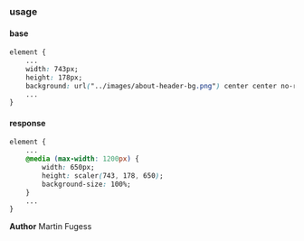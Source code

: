 ### usage

#### base
```css
element {
    ...
    width: 743px;
    height: 178px;
    background: url("../images/about-header-bg.png") center center no-repeat;
    ...
}
```

#### response
```css
element {
    ...
    @media (max-width: 1200px) {
        width: 650px;
        height: scaler(743, 178, 650);
        background-size: 100%;
    }
    ...
}
```

**Author**
Martin Fugess
